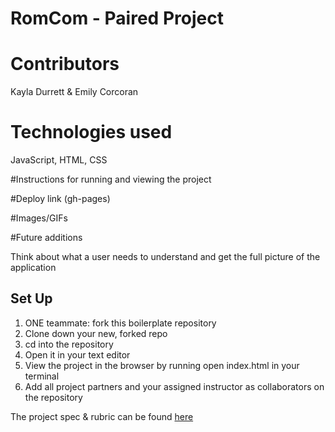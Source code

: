 # RomCom - Paired Project

# Contributors 

  Kayla Durrett & Emily Corcoran

# Technologies used

  JavaScript, HTML, CSS


#Instructions for running and viewing the project



#Deploy link (gh-pages)

#Images/GIFs

#Future additions

Think about what a user needs to understand and get the full picture of the application



## Set Up
1. ONE teammate: fork this boilerplate repository 
2. Clone down your new, forked repo
3. cd into the repository
4. Open it in your text editor
5. View the project in the browser by running open index.html in your terminal
6. Add all project partners and your assigned instructor as collaborators on the repository

The project spec & rubric can be found [here](https://frontend.turing.io/projects/module-1/romcom-pair.html)
